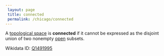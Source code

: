```yaml
---
 layout: page
 title: connected
 permalink: /chicago/connected
---
```

A [topological space](https://mathgloss.github.io/MathGloss/chicago/topological_space) is **connected** if it cannot be expressed as the disjoint union of two nonempty [open](https://mathgloss.github.io/MathGloss/chicago/open) subsets.

Wikidata ID: [Q1491995](https://www.wikidata.org/wiki/Q1491995)